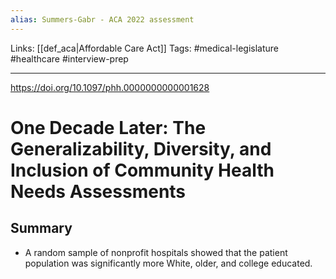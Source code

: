 ```yaml
---
alias: Summers-Gabr - ACA 2022 assessment
---
```


Links: [[def_aca|Affordable Care Act]]
Tags: #medical-legislature #healthcare #interview-prep 

---

https://doi.org/10.1097/phh.0000000000001628

# One Decade Later: The Generalizability, Diversity, and Inclusion of Community Health Needs Assessments

## Summary
- A random sample of nonprofit hospitals showed that the patient population was significantly more White, older, and college educated.